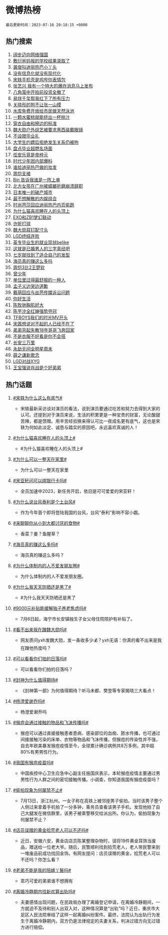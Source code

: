# 微博热榜

`最后更新时间：2023-07-16 20:18:15 +0800`

## 热门搜索

1. [阔步迈向网络强国](https://m.weibo.cn/search?containerid=100103type%3D1%26t%3D10%26q%3D%23%E9%98%94%E6%AD%A5%E8%BF%88%E5%90%91%E7%BD%91%E7%BB%9C%E5%BC%BA%E5%9B%BD%23&stream_entry_id=51&isnewpage=1&extparam=seat%3D1%26stream_entry_id%3D51%26pos%3D0%26c_type%3D51%26dgr%3D0%26filter_type%3Drealtimehot%26cate%3D10103%26display_time%3D1689509893%26pre_seqid%3D168950989334002718624&luicode=10000011&lfid=106003type%253D25%2526t%253D3%2526disable_hot%253D1%2526filter_type%253Drealtimehot)
1. [敷衍爸妈报的学校结果录取了](https://m.weibo.cn/search?containerid=100103type%3D1%26t%3D10%26q%3D%23%E6%95%B7%E8%A1%8D%E7%88%B8%E5%A6%88%E6%8A%A5%E7%9A%84%E5%AD%A6%E6%A0%A1%E7%BB%93%E6%9E%9C%E5%BD%95%E5%8F%96%E4%BA%86%23&stream_entry_id=31&isnewpage=1&extparam=seat%3D1%26stream_entry_id%3D31%26flag%3D1%26c_type%3D31%26filter_type%3Drealtimehot%26lcate%3D5001%26pos%3D0%26q%3D%2523%25E6%2595%25B7%25E8%25A1%258D%25E7%2588%25B8%25E5%25A6%2588%25E6%258A%25A5%25E7%259A%2584%25E5%25AD%25A6%25E6%25A0%25A1%25E7%25BB%2593%25E6%259E%259C%25E5%25BD%2595%25E5%258F%2596%25E4%25BA%2586%2523%26dgr%3D0%26realpos%3D1%26cate%3D5001%26band_rank%3D1%26display_time%3D1689509893%26pre_seqid%3D168950989334002718624&luicode=10000011&lfid=106003type%253D25%2526t%253D3%2526disable_hot%253D1%2526filter_type%253Drealtimehot)
1. [龚俊叫迪丽热巴小丫头](https://m.weibo.cn/search?containerid=100103type%3D1%26t%3D10%26q%3D%23%E9%BE%9A%E4%BF%8A%E5%8F%AB%E8%BF%AA%E4%B8%BD%E7%83%AD%E5%B7%B4%E5%B0%8F%E4%B8%AB%E5%A4%B4%23&stream_entry_id=31&isnewpage=1&extparam=seat%3D1%26stream_entry_id%3D31%26flag%3D1%26c_type%3D31%26filter_type%3Drealtimehot%26lcate%3D5001%26pos%3D1%26q%3D%2523%25E9%25BE%259A%25E4%25BF%258A%25E5%258F%25AB%25E8%25BF%25AA%25E4%25B8%25BD%25E7%2583%25AD%25E5%25B7%25B4%25E5%25B0%258F%25E4%25B8%25AB%25E5%25A4%25B4%2523%26dgr%3D0%26realpos%3D2%26cate%3D5001%26band_rank%3D2%26display_time%3D1689509893%26pre_seqid%3D168950989334002718624&luicode=10000011&lfid=106003type%253D25%2526t%253D3%2526disable_hot%253D1%2526filter_type%253Drealtimehot)
1. [没有信息化就没有现代化](https://m.weibo.cn/search?containerid=100103type%3D1%26t%3D10%26q%3D%23%E6%B2%A1%E6%9C%89%E4%BF%A1%E6%81%AF%E5%8C%96%E5%B0%B1%E6%B2%A1%E6%9C%89%E7%8E%B0%E4%BB%A3%E5%8C%96%23&stream_entry_id=31&isnewpage=1&extparam=seat%3D1%26stream_entry_id%3D31%26flag%3D0%26c_type%3D31%26filter_type%3Drealtimehot%26lcate%3D5001%26pos%3D2%26q%3D%2523%25E6%25B2%25A1%25E6%259C%2589%25E4%25BF%25A1%25E6%2581%25AF%25E5%258C%2596%25E5%25B0%25B1%25E6%25B2%25A1%25E6%259C%2589%25E7%258E%25B0%25E4%25BB%25A3%25E5%258C%2596%2523%26dgr%3D0%26realpos%3D3%26cate%3D5001%26band_rank%3D3%26display_time%3D1689509893%26pre_seqid%3D168950989334002718624&luicode=10000011&lfid=106003type%253D25%2526t%253D3%2526disable_hot%253D1%2526filter_type%253Drealtimehot)
1. [宋轶手机壳是鸡哔你表情包](https://m.weibo.cn/search?containerid=100103type%3D1%26t%3D10%26q%3D%23%E5%AE%8B%E8%BD%B6%E6%89%8B%E6%9C%BA%E5%A3%B3%E6%98%AF%E9%B8%A1%E5%93%94%E4%BD%A0%E8%A1%A8%E6%83%85%E5%8C%85%23&stream_entry_id=31&isnewpage=1&extparam=seat%3D1%26stream_entry_id%3D31%26flag%3D2%26c_type%3D31%26filter_type%3Drealtimehot%26lcate%3D5001%26pos%3D3%26q%3D%2523%25E5%25AE%258B%25E8%25BD%25B6%25E6%2589%258B%25E6%259C%25BA%25E5%25A3%25B3%25E6%2598%25AF%25E9%25B8%25A1%25E5%2593%2594%25E4%25BD%25A0%25E8%25A1%25A8%25E6%2583%2585%25E5%258C%2585%2523%26dgr%3D0%26realpos%3D4%26cate%3D5001%26band_rank%3D4%26display_time%3D1689509893%26pre_seqid%3D168950989334002718624&luicode=10000011&lfid=106003type%253D25%2526t%253D3%2526disable_hot%253D1%2526filter_type%253Drealtimehot)
1. [张艺兴 我有一个特大的爆炸消息马上发布](https://m.weibo.cn/search?containerid=100103type%3D1%26t%3D10%26q%3D%E5%BC%A0%E8%89%BA%E5%85%B4+%E6%88%91%E6%9C%89%E4%B8%80%E4%B8%AA%E7%89%B9%E5%A4%A7%E7%9A%84%E7%88%86%E7%82%B8%E6%B6%88%E6%81%AF%E9%A9%AC%E4%B8%8A%E5%8F%91%E5%B8%83&stream_entry_id=31&isnewpage=1&extparam=seat%3D1%26stream_entry_id%3D31%26flag%3D16%26c_type%3D31%26filter_type%3Drealtimehot%26lcate%3D5001%26pos%3D4%26q%3D%25E5%25BC%25A0%25E8%2589%25BA%25E5%2585%25B4%2520%25E6%2588%2591%25E6%259C%2589%25E4%25B8%2580%25E4%25B8%25AA%25E7%2589%25B9%25E5%25A4%25A7%25E7%259A%2584%25E7%2588%2586%25E7%2582%25B8%25E6%25B6%2588%25E6%2581%25AF%25E9%25A9%25AC%25E4%25B8%258A%25E5%258F%2591%25E5%25B8%2583%26dgr%3D0%26realpos%3D5%26cate%3D5001%26band_rank%3D5%26display_time%3D1689509893%26pre_seqid%3D168950989334002718624&luicode=10000011&lfid=106003type%253D25%2526t%253D3%2526disable_hot%253D1%2526filter_type%253Drealtimehot)
1. [八角笼中开拍前投资全撤了](https://m.weibo.cn/search?containerid=100103type%3D1%26t%3D10%26q%3D%23%E5%85%AB%E8%A7%92%E7%AC%BC%E4%B8%AD%E5%BC%80%E6%8B%8D%E5%89%8D%E6%8A%95%E8%B5%84%E5%85%A8%E6%92%A4%E4%BA%86%23&stream_entry_id=31&isnewpage=1&extparam=seat%3D1%26stream_entry_id%3D31%26flag%3D2%26c_type%3D31%26filter_type%3Drealtimehot%26lcate%3D5001%26pos%3D5%26q%3D%2523%25E5%2585%25AB%25E8%25A7%2592%25E7%25AC%25BC%25E4%25B8%25AD%25E5%25BC%2580%25E6%258B%258D%25E5%2589%258D%25E6%258A%2595%25E8%25B5%2584%25E5%2585%25A8%25E6%2592%25A4%25E4%25BA%2586%2523%26dgr%3D0%26realpos%3D6%26cate%3D5001%26band_rank%3D6%26display_time%3D1689509893%26pre_seqid%3D168950989334002718624&luicode=10000011&lfid=106003type%253D25%2526t%253D3%2526disable_hot%253D1%2526filter_type%253Drealtimehot)
1. [易烊千玺帮我扛下了所有压力](https://m.weibo.cn/search?containerid=100103type%3D1%26t%3D10%26q%3D%23%E6%98%93%E7%83%8A%E5%8D%83%E7%8E%BA%E5%B8%AE%E6%88%91%E6%89%9B%E4%B8%8B%E4%BA%86%E6%89%80%E6%9C%89%E5%8E%8B%E5%8A%9B%23&stream_entry_id=31&isnewpage=1&extparam=seat%3D1%26stream_entry_id%3D31%26flag%3D0%26c_type%3D31%26filter_type%3Drealtimehot%26lcate%3D5001%26pos%3D6%26q%3D%2523%25E6%2598%2593%25E7%2583%258A%25E5%258D%2583%25E7%258E%25BA%25E5%25B8%25AE%25E6%2588%2591%25E6%2589%259B%25E4%25B8%258B%25E4%25BA%2586%25E6%2589%2580%25E6%259C%2589%25E5%258E%258B%25E5%258A%259B%2523%26dgr%3D0%26realpos%3D7%26cate%3D5001%26band_rank%3D7%26display_time%3D1689509893%26pre_seqid%3D168950989334002718624&luicode=10000011&lfid=106003type%253D25%2526t%253D3%2526disable_hot%253D1%2526filter_type%253Drealtimehot)
1. [关晓彤的狗不让张一山摸](https://m.weibo.cn/search?containerid=100103type%3D1%26t%3D10%26q%3D%23%E5%85%B3%E6%99%93%E5%BD%A4%E7%9A%84%E7%8B%97%E4%B8%8D%E8%AE%A9%E5%BC%A0%E4%B8%80%E5%B1%B1%E6%91%B8%23&stream_entry_id=31&isnewpage=1&extparam=seat%3D1%26stream_entry_id%3D31%26flag%3D0%26c_type%3D31%26filter_type%3Drealtimehot%26lcate%3D5001%26pos%3D7%26q%3D%2523%25E5%2585%25B3%25E6%2599%2593%25E5%25BD%25A4%25E7%259A%2584%25E7%258B%2597%25E4%25B8%258D%25E8%25AE%25A9%25E5%25BC%25A0%25E4%25B8%2580%25E5%25B1%25B1%25E6%2591%25B8%2523%26dgr%3D0%26realpos%3D8%26cate%3D5001%26band_rank%3D8%26display_time%3D1689509893%26pre_seqid%3D168950989334002718624&luicode=10000011&lfid=106003type%253D25%2526t%253D3%2526disable_hot%253D1%2526filter_type%253Drealtimehot)
1. [水库免费开放给市民做天然泳池](https://m.weibo.cn/search?containerid=100103type%3D1%26t%3D10%26q%3D%23%E6%B0%B4%E5%BA%93%E5%85%8D%E8%B4%B9%E5%BC%80%E6%94%BE%E7%BB%99%E5%B8%82%E6%B0%91%E5%81%9A%E5%A4%A9%E7%84%B6%E6%B3%B3%E6%B1%A0%23&stream_entry_id=31&isnewpage=1&extparam=seat%3D1%26stream_entry_id%3D31%26flag%3D32768%26c_type%3D31%26filter_type%3Drealtimehot%26lcate%3D5001%26pos%3D8%26q%3D%2523%25E6%25B0%25B4%25E5%25BA%2593%25E5%2585%258D%25E8%25B4%25B9%25E5%25BC%2580%25E6%2594%25BE%25E7%25BB%2599%25E5%25B8%2582%25E6%25B0%2591%25E5%2581%259A%25E5%25A4%25A9%25E7%2584%25B6%25E6%25B3%25B3%25E6%25B1%25A0%2523%26dgr%3D0%26realpos%3D9%26cate%3D5001%26band_rank%3D9%26display_time%3D1689509893%26pre_seqid%3D168950989334002718624&luicode=10000011&lfid=106003type%253D25%2526t%253D3%2526disable_hot%253D1%2526filter_type%253Drealtimehot)
1. [一颗水蜜桃就能挤出一杯桃汁](https://m.weibo.cn/search?containerid=100103type%3D1%26t%3D10%26q%3D%23%E4%B8%80%E9%A2%97%E6%B0%B4%E8%9C%9C%E6%A1%83%E5%B0%B1%E8%83%BD%E6%8C%A4%E5%87%BA%E4%B8%80%E6%9D%AF%E6%A1%83%E6%B1%81%23&stream_entry_id=31&isnewpage=1&extparam=seat%3D1%26stream_entry_id%3D31%26flag%3D32768%26c_type%3D31%26filter_type%3Drealtimehot%26lcate%3D5001%26pos%3D9%26q%3D%2523%25E4%25B8%2580%25E9%25A2%2597%25E6%25B0%25B4%25E8%259C%259C%25E6%25A1%2583%25E5%25B0%25B1%25E8%2583%25BD%25E6%258C%25A4%25E5%2587%25BA%25E4%25B8%2580%25E6%259D%25AF%25E6%25A1%2583%25E6%25B1%2581%2523%26dgr%3D0%26realpos%3D10%26cate%3D5001%26band_rank%3D10%26display_time%3D1689509893%26pre_seqid%3D168950989334002718624&luicode=10000011&lfid=106003type%253D25%2526t%253D3%2526disable_hot%253D1%2526filter_type%253Drealtimehot)
1. [穿衣自由和擦边的标准](https://m.weibo.cn/search?containerid=100103type%3D1%26t%3D10%26q%3D%E7%A9%BF%E8%A1%A3%E8%87%AA%E7%94%B1%E5%92%8C%E6%93%A6%E8%BE%B9%E7%9A%84%E6%A0%87%E5%87%86&stream_entry_id=31&isnewpage=1&extparam=seat%3D1%26stream_entry_id%3D31%26flag%3D1%26c_type%3D31%26filter_type%3Drealtimehot%26lcate%3D5001%26pos%3D10%26q%3D%25E7%25A9%25BF%25E8%25A1%25A3%25E8%2587%25AA%25E7%2594%25B1%25E5%2592%258C%25E6%2593%25A6%25E8%25BE%25B9%25E7%259A%2584%25E6%25A0%2587%25E5%2587%2586%26dgr%3D0%26realpos%3D11%26cate%3D5001%26band_rank%3D11%26display_time%3D1689509893%26pre_seqid%3D168950989334002718624&luicode=10000011&lfid=106003type%253D25%2526t%253D3%2526disable_hot%253D1%2526filter_type%253Drealtimehot)
1. [魏大勋户外综艺被要求黑西装戴眼镜](https://m.weibo.cn/search?containerid=100103type%3D1%26t%3D10%26q%3D%23%E9%AD%8F%E5%A4%A7%E5%8B%8B%E6%88%B7%E5%A4%96%E7%BB%BC%E8%89%BA%E8%A2%AB%E8%A6%81%E6%B1%82%E9%BB%91%E8%A5%BF%E8%A3%85%E6%88%B4%E7%9C%BC%E9%95%9C%23&stream_entry_id=31&isnewpage=1&extparam=seat%3D1%26stream_entry_id%3D31%26flag%3D2%26c_type%3D31%26filter_type%3Drealtimehot%26lcate%3D5001%26pos%3D11%26q%3D%2523%25E9%25AD%258F%25E5%25A4%25A7%25E5%258B%258B%25E6%2588%25B7%25E5%25A4%2596%25E7%25BB%25BC%25E8%2589%25BA%25E8%25A2%25AB%25E8%25A6%2581%25E6%25B1%2582%25E9%25BB%2591%25E8%25A5%25BF%25E8%25A3%2585%25E6%2588%25B4%25E7%259C%25BC%25E9%2595%259C%2523%26dgr%3D0%26realpos%3D12%26cate%3D5001%26band_rank%3D12%26display_time%3D1689509893%26pre_seqid%3D168950989334002718624&luicode=10000011&lfid=106003type%253D25%2526t%253D3%2526disable_hot%253D1%2526filter_type%253Drealtimehot)
1. [不设限毕业礼](https://m.weibo.cn/search?containerid=100103type%3D1%26t%3D10%26q%3D%E4%B8%8D%E8%AE%BE%E9%99%90%E6%AF%95%E4%B8%9A%E7%A4%BC&stream_entry_id=31&isnewpage=1&extparam=seat%3D1%26stream_entry_id%3D31%26flag%3D1%26c_type%3D31%26filter_type%3Drealtimehot%26lcate%3D5001%26pos%3D12%26q%3D%25E4%25B8%258D%25E8%25AE%25BE%25E9%2599%2590%25E6%25AF%2595%25E4%25B8%259A%25E7%25A4%25BC%26dgr%3D0%26realpos%3D13%26cate%3D5001%26band_rank%3D13%26display_time%3D1689509893%26pre_seqid%3D168950989334002718624&luicode=10000011&lfid=106003type%253D25%2526t%253D3%2526disable_hot%253D1%2526filter_type%253Drealtimehot)
1. [大学生约嫖后拒绝发生关系仍被拘](https://m.weibo.cn/search?containerid=100103type%3D1%26t%3D10%26q%3D%23%E5%A4%A7%E5%AD%A6%E7%94%9F%E7%BA%A6%E5%AB%96%E5%90%8E%E6%8B%92%E7%BB%9D%E5%8F%91%E7%94%9F%E5%85%B3%E7%B3%BB%E4%BB%8D%E8%A2%AB%E6%8B%98%23&stream_entry_id=31&isnewpage=1&extparam=seat%3D1%26stream_entry_id%3D31%26flag%3D0%26c_type%3D31%26filter_type%3Drealtimehot%26lcate%3D5001%26pos%3D13%26q%3D%2523%25E5%25A4%25A7%25E5%25AD%25A6%25E7%2594%259F%25E7%25BA%25A6%25E5%25AB%2596%25E5%2590%258E%25E6%258B%2592%25E7%25BB%259D%25E5%258F%2591%25E7%2594%259F%25E5%2585%25B3%25E7%25B3%25BB%25E4%25BB%258D%25E8%25A2%25AB%25E6%258B%2598%2523%26dgr%3D0%26realpos%3D14%26cate%3D5001%26band_rank%3D14%26display_time%3D1689509893%26pre_seqid%3D168950989334002718624&luicode=10000011&lfid=106003type%253D25%2526t%253D3%2526disable_hot%253D1%2526filter_type%253Drealtimehot)
1. [盘点毕业超燃名场面](https://m.weibo.cn/search?containerid=100103type%3D1%26t%3D10%26q%3D%23%E7%9B%98%E7%82%B9%E6%AF%95%E4%B8%9A%E8%B6%85%E7%87%83%E5%90%8D%E5%9C%BA%E9%9D%A2%23&stream_entry_id=31&isnewpage=1&extparam=seat%3D1%26stream_entry_id%3D31%26flag%3D0%26c_type%3D31%26filter_type%3Drealtimehot%26lcate%3D5001%26pos%3D14%26q%3D%2523%25E7%259B%2598%25E7%2582%25B9%25E6%25AF%2595%25E4%25B8%259A%25E8%25B6%2585%25E7%2587%2583%25E5%2590%258D%25E5%259C%25BA%25E9%259D%25A2%2523%26dgr%3D0%26realpos%3D15%26adid%3D196373%26cate%3D5001%26band_rank%3D15%26display_time%3D1689509893%26pre_seqid%3D168950989334002718624&luicode=10000011&lfid=106003type%253D25%2526t%253D3%2526disable_hot%253D1%2526filter_type%253Drealtimehot)
1. [任安乐竟是帝梓元](https://m.weibo.cn/search?containerid=100103type%3D1%26t%3D10%26q%3D%23%E4%BB%BB%E5%AE%89%E4%B9%90%E7%AB%9F%E6%98%AF%E5%B8%9D%E6%A2%93%E5%85%83%23&stream_entry_id=31&isnewpage=1&extparam=seat%3D1%26stream_entry_id%3D31%26flag%3D1%26c_type%3D31%26filter_type%3Drealtimehot%26lcate%3D5001%26pos%3D15%26q%3D%2523%25E4%25BB%25BB%25E5%25AE%2589%25E4%25B9%2590%25E7%25AB%259F%25E6%2598%25AF%25E5%25B8%259D%25E6%25A2%2593%25E5%2585%2583%2523%26dgr%3D0%26realpos%3D16%26cate%3D5001%26band_rank%3D16%26display_time%3D1689509893%26pre_seqid%3D168950989334002718624&luicode=10000011&lfid=106003type%253D25%2526t%253D3%2526disable_hot%253D1%2526filter_type%253Drealtimehot)
1. [时代少年团内部爆料](https://m.weibo.cn/search?containerid=100103type%3D1%26t%3D10%26q%3D%23%E6%97%B6%E4%BB%A3%E5%B0%91%E5%B9%B4%E5%9B%A2%E5%86%85%E9%83%A8%E7%88%86%E6%96%99%23&stream_entry_id=31&isnewpage=1&extparam=seat%3D1%26stream_entry_id%3D31%26flag%3D1%26c_type%3D31%26filter_type%3Drealtimehot%26lcate%3D5001%26pos%3D16%26q%3D%2523%25E6%2597%25B6%25E4%25BB%25A3%25E5%25B0%2591%25E5%25B9%25B4%25E5%259B%25A2%25E5%2586%2585%25E9%2583%25A8%25E7%2588%2586%25E6%2596%2599%2523%26dgr%3D0%26realpos%3D17%26cate%3D5001%26band_rank%3D17%26display_time%3D1689509893%26pre_seqid%3D168950989334002718624&luicode=10000011&lfid=106003type%253D25%2526t%253D3%2526disable_hot%253D1%2526filter_type%253Drealtimehot)
1. [谁给迪丽热巴做的妆发](https://m.weibo.cn/search?containerid=100103type%3D1%26t%3D10%26q%3D%23%E8%B0%81%E7%BB%99%E8%BF%AA%E4%B8%BD%E7%83%AD%E5%B7%B4%E5%81%9A%E7%9A%84%E5%A6%86%E5%8F%91%23&stream_entry_id=31&isnewpage=1&extparam=seat%3D1%26stream_entry_id%3D31%26flag%3D0%26c_type%3D31%26filter_type%3Drealtimehot%26lcate%3D5001%26pos%3D17%26q%3D%2523%25E8%25B0%2581%25E7%25BB%2599%25E8%25BF%25AA%25E4%25B8%25BD%25E7%2583%25AD%25E5%25B7%25B4%25E5%2581%259A%25E7%259A%2584%25E5%25A6%2586%25E5%258F%2591%2523%26dgr%3D0%26realpos%3D18%26cate%3D5001%26band_rank%3D18%26display_time%3D1689509893%26pre_seqid%3D168950989334002718624&luicode=10000011&lfid=106003type%253D25%2526t%253D3%2526disable_hot%253D1%2526filter_type%253Drealtimehot)
1. [周恺支棱](https://m.weibo.cn/search?containerid=100103type%3D1%26t%3D10%26q%3D%E5%91%A8%E6%81%BA%E6%94%AF%E6%A3%B1&stream_entry_id=31&isnewpage=1&extparam=seat%3D1%26stream_entry_id%3D31%26flag%3D1%26c_type%3D31%26filter_type%3Drealtimehot%26lcate%3D5001%26pos%3D18%26q%3D%25E5%2591%25A8%25E6%2581%25BA%25E6%2594%25AF%25E6%25A3%25B1%26dgr%3D0%26realpos%3D19%26cate%3D5001%26band_rank%3D19%26display_time%3D1689509893%26pre_seqid%3D168950989334002718624&luicode=10000011&lfid=106003type%253D25%2526t%253D3%2526disable_hot%253D1%2526filter_type%253Drealtimehot)
1. [Bin 告诉我谁是一阵上单](https://m.weibo.cn/search?containerid=100103type%3D1%26t%3D10%26q%3DBin+%E5%91%8A%E8%AF%89%E6%88%91%E8%B0%81%E6%98%AF%E4%B8%80%E9%98%B5%E4%B8%8A%E5%8D%95&stream_entry_id=31&isnewpage=1&extparam=seat%3D1%26stream_entry_id%3D31%26flag%3D0%26c_type%3D31%26filter_type%3Drealtimehot%26lcate%3D5001%26pos%3D19%26q%3DBin%2520%25E5%2591%258A%25E8%25AF%2589%25E6%2588%2591%25E8%25B0%2581%25E6%2598%25AF%25E4%25B8%2580%25E9%2598%25B5%25E4%25B8%258A%25E5%258D%2595%26dgr%3D0%26realpos%3D20%26cate%3D5001%26band_rank%3D20%26display_time%3D1689509893%26pre_seqid%3D168950989334002718624&luicode=10000011&lfid=106003type%253D25%2526t%253D3%2526disable_hot%253D1%2526filter_type%253Drealtimehot)
1. [北方女孩在广州被蟑螂折磨崩溃辞职](https://m.weibo.cn/search?containerid=100103type%3D1%26t%3D10%26q%3D%23%E5%8C%97%E6%96%B9%E5%A5%B3%E5%AD%A9%E5%9C%A8%E5%B9%BF%E5%B7%9E%E8%A2%AB%E8%9F%91%E8%9E%82%E6%8A%98%E7%A3%A8%E5%B4%A9%E6%BA%83%E8%BE%9E%E8%81%8C%23&stream_entry_id=31&isnewpage=1&extparam=seat%3D1%26stream_entry_id%3D31%26flag%3D1%26c_type%3D31%26filter_type%3Drealtimehot%26lcate%3D5001%26pos%3D20%26q%3D%2523%25E5%258C%2597%25E6%2596%25B9%25E5%25A5%25B3%25E5%25AD%25A9%25E5%259C%25A8%25E5%25B9%25BF%25E5%25B7%259E%25E8%25A2%25AB%25E8%259F%2591%25E8%259E%2582%25E6%258A%2598%25E7%25A3%25A8%25E5%25B4%25A9%25E6%25BA%2583%25E8%25BE%259E%25E8%2581%258C%2523%26dgr%3D0%26realpos%3D21%26cate%3D5001%26band_rank%3D21%26display_time%3D1689509893%26pre_seqid%3D168950989334002718624&luicode=10000011&lfid=106003type%253D25%2526t%253D3%2526disable_hot%253D1%2526filter_type%253Drealtimehot)
1. [日本唯一的破产城市](https://m.weibo.cn/search?containerid=100103type%3D1%26t%3D10%26q%3D%E6%97%A5%E6%9C%AC%E5%94%AF%E4%B8%80%E7%9A%84%E7%A0%B4%E4%BA%A7%E5%9F%8E%E5%B8%82&stream_entry_id=31&isnewpage=1&extparam=seat%3D1%26stream_entry_id%3D31%26flag%3D2%26c_type%3D31%26filter_type%3Drealtimehot%26lcate%3D5001%26pos%3D21%26q%3D%25E6%2597%25A5%25E6%259C%25AC%25E5%2594%25AF%25E4%25B8%2580%25E7%259A%2584%25E7%25A0%25B4%25E4%25BA%25A7%25E5%259F%258E%25E5%25B8%2582%26dgr%3D0%26realpos%3D22%26cate%3D5001%26band_rank%3D22%26display_time%3D1689509893%26pre_seqid%3D168950989334002718624&luicode=10000011&lfid=106003type%253D25%2526t%253D3%2526disable_hot%253D1%2526filter_type%253Drealtimehot)
1. [最不想解散的内娱组合](https://m.weibo.cn/search?containerid=100103type%3D1%26t%3D10%26q%3D%23%E6%9C%80%E4%B8%8D%E6%83%B3%E8%A7%A3%E6%95%A3%E7%9A%84%E5%86%85%E5%A8%B1%E7%BB%84%E5%90%88%23&stream_entry_id=31&isnewpage=1&extparam=seat%3D1%26stream_entry_id%3D31%26flag%3D0%26c_type%3D31%26filter_type%3Drealtimehot%26lcate%3D5001%26pos%3D22%26q%3D%2523%25E6%259C%2580%25E4%25B8%258D%25E6%2583%25B3%25E8%25A7%25A3%25E6%2595%25A3%25E7%259A%2584%25E5%2586%2585%25E5%25A8%25B1%25E7%25BB%2584%25E5%2590%2588%2523%26dgr%3D0%26realpos%3D23%26cate%3D5001%26band_rank%3D23%26display_time%3D1689509893%26pre_seqid%3D168950989334002718624&luicode=10000011&lfid=106003type%253D25%2526t%253D3%2526disable_hot%253D1%2526filter_type%253Drealtimehot)
1. [时尚芭莎回应迪丽热巴内页偷跑](https://m.weibo.cn/search?containerid=100103type%3D1%26t%3D10%26q%3D%23%E6%97%B6%E5%B0%9A%E8%8A%AD%E8%8E%8E%E5%9B%9E%E5%BA%94%E8%BF%AA%E4%B8%BD%E7%83%AD%E5%B7%B4%E5%86%85%E9%A1%B5%E5%81%B7%E8%B7%91%23&stream_entry_id=31&isnewpage=1&extparam=seat%3D1%26stream_entry_id%3D31%26flag%3D0%26c_type%3D31%26filter_type%3Drealtimehot%26lcate%3D5001%26pos%3D23%26q%3D%2523%25E6%2597%25B6%25E5%25B0%259A%25E8%258A%25AD%25E8%258E%258E%25E5%259B%259E%25E5%25BA%2594%25E8%25BF%25AA%25E4%25B8%25BD%25E7%2583%25AD%25E5%25B7%25B4%25E5%2586%2585%25E9%25A1%25B5%25E5%2581%25B7%25E8%25B7%2591%2523%26dgr%3D0%26realpos%3D24%26cate%3D5001%26band_rank%3D24%26display_time%3D1689509893%26pre_seqid%3D168950989334002718624&luicode=10000011&lfid=106003type%253D25%2526t%253D3%2526disable_hot%253D1%2526filter_type%253Drealtimehot)
1. [为什么猫喜欢睡在人的头顶上](https://m.weibo.cn/search?containerid=100103type%3D1%26t%3D10%26q%3D%23%E4%B8%BA%E4%BB%80%E4%B9%88%E7%8C%AB%E5%96%9C%E6%AC%A2%E7%9D%A1%E5%9C%A8%E4%BA%BA%E7%9A%84%E5%A4%B4%E9%A1%B6%E4%B8%8A%23&stream_entry_id=31&isnewpage=1&extparam=seat%3D1%26stream_entry_id%3D31%26flag%3D1%26c_type%3D31%26filter_type%3Drealtimehot%26lcate%3D5001%26pos%3D24%26q%3D%2523%25E4%25B8%25BA%25E4%25BB%2580%25E4%25B9%2588%25E7%258C%25AB%25E5%2596%259C%25E6%25AC%25A2%25E7%259D%25A1%25E5%259C%25A8%25E4%25BA%25BA%25E7%259A%2584%25E5%25A4%25B4%25E9%25A1%25B6%25E4%25B8%258A%2523%26dgr%3D0%26realpos%3D25%26cate%3D5001%26band_rank%3D25%26display_time%3D1689509893%26pre_seqid%3D168950989334002718624&luicode=10000011&lfid=106003type%253D25%2526t%253D3%2526disable_hot%253D1%2526filter_type%253Drealtimehot)
1. [EXO和ZB1梦幻联动](https://m.weibo.cn/search?containerid=100103type%3D1%26t%3D10%26q%3D%23EXO%E5%92%8CZB1%E6%A2%A6%E5%B9%BB%E8%81%94%E5%8A%A8%23&stream_entry_id=31&isnewpage=1&extparam=seat%3D1%26stream_entry_id%3D31%26flag%3D1%26c_type%3D31%26filter_type%3Drealtimehot%26lcate%3D5001%26pos%3D25%26q%3D%2523EXO%25E5%2592%258CZB1%25E6%25A2%25A6%25E5%25B9%25BB%25E8%2581%2594%25E5%258A%25A8%2523%26dgr%3D0%26realpos%3D26%26cate%3D5001%26band_rank%3D26%26display_time%3D1689509893%26pre_seqid%3D168950989334002718624&luicode=10000011&lfid=106003type%253D25%2526t%253D3%2526disable_hot%253D1%2526filter_type%253Drealtimehot)
1. [许昕打球](https://m.weibo.cn/search?containerid=100103type%3D1%26t%3D10%26q%3D%E8%AE%B8%E6%98%95%E6%89%93%E7%90%83&stream_entry_id=31&isnewpage=1&extparam=seat%3D1%26stream_entry_id%3D31%26flag%3D1%26c_type%3D31%26filter_type%3Drealtimehot%26lcate%3D5001%26pos%3D26%26q%3D%25E8%25AE%25B8%25E6%2598%2595%25E6%2589%2593%25E7%2590%2583%26dgr%3D0%26realpos%3D27%26cate%3D5001%26band_rank%3D27%26display_time%3D1689509893%26pre_seqid%3D168950989334002718624&luicode=10000011&lfid=106003type%253D25%2526t%253D3%2526disable_hot%253D1%2526filter_type%253Drealtimehot)
1. [魏大勋耳钉配寸头](https://m.weibo.cn/search?containerid=100103type%3D1%26t%3D10%26q%3D%23%E9%AD%8F%E5%A4%A7%E5%8B%8B%E8%80%B3%E9%92%89%E9%85%8D%E5%AF%B8%E5%A4%B4%23&stream_entry_id=31&isnewpage=1&extparam=seat%3D1%26stream_entry_id%3D31%26flag%3D0%26c_type%3D31%26filter_type%3Drealtimehot%26lcate%3D5001%26pos%3D27%26q%3D%2523%25E9%25AD%258F%25E5%25A4%25A7%25E5%258B%258B%25E8%2580%25B3%25E9%2592%2589%25E9%2585%258D%25E5%25AF%25B8%25E5%25A4%25B4%2523%26dgr%3D0%26realpos%3D28%26cate%3D5001%26band_rank%3D28%26display_time%3D1689509893%26pre_seqid%3D168950989334002718624&luicode=10000011&lfid=106003type%253D25%2526t%253D3%2526disable_hot%253D1%2526filter_type%253Drealtimehot)
1. [LGD终结连败](https://m.weibo.cn/search?containerid=100103type%3D1%26t%3D10%26q%3D%23LGD%E7%BB%88%E7%BB%93%E8%BF%9E%E8%B4%A5%23&stream_entry_id=31&isnewpage=1&extparam=seat%3D1%26stream_entry_id%3D31%26flag%3D1%26c_type%3D31%26filter_type%3Drealtimehot%26lcate%3D5001%26pos%3D28%26q%3D%2523LGD%25E7%25BB%2588%25E7%25BB%2593%25E8%25BF%259E%25E8%25B4%25A5%2523%26dgr%3D0%26realpos%3D29%26cate%3D5001%26band_rank%3D29%26display_time%3D1689509893%26pre_seqid%3D168950989334002718624&luicode=10000011&lfid=106003type%253D25%2526t%253D3%2526disable_hot%253D1%2526filter_type%253Drealtimehot)
1. [英专毕业生的就业现状belike](https://m.weibo.cn/search?containerid=100103type%3D1%26t%3D10%26q%3D%23%E8%8B%B1%E4%B8%93%E6%AF%95%E4%B8%9A%E7%94%9F%E7%9A%84%E5%B0%B1%E4%B8%9A%E7%8E%B0%E7%8A%B6belike%23&stream_entry_id=31&isnewpage=1&extparam=seat%3D1%26stream_entry_id%3D31%26flag%3D1%26c_type%3D31%26filter_type%3Drealtimehot%26lcate%3D5001%26pos%3D29%26q%3D%2523%25E8%258B%25B1%25E4%25B8%2593%25E6%25AF%2595%25E4%25B8%259A%25E7%2594%259F%25E7%259A%2584%25E5%25B0%25B1%25E4%25B8%259A%25E7%258E%25B0%25E7%258A%25B6belike%2523%26dgr%3D0%26realpos%3D30%26cate%3D5001%26band_rank%3D30%26display_time%3D1689509893%26pre_seqid%3D168950989334002718624&luicode=10000011&lfid=106003type%253D25%2526t%253D3%2526disable_hot%253D1%2526filter_type%253Drealtimehot)
1. [这就是已婚男人的三字真经吧](https://m.weibo.cn/search?containerid=100103type%3D1%26t%3D10%26q%3D%E8%BF%99%E5%B0%B1%E6%98%AF%E5%B7%B2%E5%A9%9A%E7%94%B7%E4%BA%BA%E7%9A%84%E4%B8%89%E5%AD%97%E7%9C%9F%E7%BB%8F%E5%90%A7&stream_entry_id=31&isnewpage=1&extparam=seat%3D1%26stream_entry_id%3D31%26flag%3D1%26c_type%3D31%26filter_type%3Drealtimehot%26lcate%3D5001%26pos%3D30%26q%3D%25E8%25BF%2599%25E5%25B0%25B1%25E6%2598%25AF%25E5%25B7%25B2%25E5%25A9%259A%25E7%2594%25B7%25E4%25BA%25BA%25E7%259A%2584%25E4%25B8%2589%25E5%25AD%2597%25E7%259C%259F%25E7%25BB%258F%25E5%2590%25A7%26dgr%3D0%26realpos%3D31%26cate%3D5001%26band_rank%3D31%26display_time%3D1689509893%26pre_seqid%3D168950989334002718624&luicode=10000011&lfid=106003type%253D25%2526t%253D3%2526disable_hot%253D1%2526filter_type%253Drealtimehot)
1. [七岁就找到了适合自己的发型](https://m.weibo.cn/search?containerid=100103type%3D1%26t%3D10%26q%3D%23%E4%B8%83%E5%B2%81%E5%B0%B1%E6%89%BE%E5%88%B0%E4%BA%86%E9%80%82%E5%90%88%E8%87%AA%E5%B7%B1%E7%9A%84%E5%8F%91%E5%9E%8B%23&stream_entry_id=31&isnewpage=1&extparam=seat%3D1%26stream_entry_id%3D31%26flag%3D1%26c_type%3D31%26filter_type%3Drealtimehot%26lcate%3D5001%26pos%3D31%26q%3D%2523%25E4%25B8%2583%25E5%25B2%2581%25E5%25B0%25B1%25E6%2589%25BE%25E5%2588%25B0%25E4%25BA%2586%25E9%2580%2582%25E5%2590%2588%25E8%2587%25AA%25E5%25B7%25B1%25E7%259A%2584%25E5%258F%2591%25E5%259E%258B%2523%26dgr%3D0%26realpos%3D32%26cate%3D5001%26band_rank%3D32%26display_time%3D1689509893%26pre_seqid%3D168950989334002718624&luicode=10000011&lfid=106003type%253D25%2526t%253D3%2526disable_hot%253D1%2526filter_type%253Drealtimehot)
1. [海员真的赚这么多吗](https://m.weibo.cn/search?containerid=100103type%3D1%26t%3D10%26q%3D%23%E6%B5%B7%E5%91%98%E7%9C%9F%E7%9A%84%E8%B5%9A%E8%BF%99%E4%B9%88%E5%A4%9A%E5%90%97%23&stream_entry_id=31&isnewpage=1&extparam=seat%3D1%26stream_entry_id%3D31%26flag%3D1%26c_type%3D31%26filter_type%3Drealtimehot%26lcate%3D5001%26pos%3D32%26q%3D%2523%25E6%25B5%25B7%25E5%2591%2598%25E7%259C%259F%25E7%259A%2584%25E8%25B5%259A%25E8%25BF%2599%25E4%25B9%2588%25E5%25A4%259A%25E5%2590%2597%2523%26dgr%3D0%26realpos%3D33%26cate%3D5001%26band_rank%3D33%26display_time%3D1689509893%26pre_seqid%3D168950989334002718624&luicode=10000011&lfid=106003type%253D25%2526t%253D3%2526disable_hot%253D1%2526filter_type%253Drealtimehot)
1. [周恺3比2王楚钦](https://m.weibo.cn/search?containerid=100103type%3D1%26t%3D10%26q%3D%23%E5%91%A8%E6%81%BA3%E6%AF%942%E7%8E%8B%E6%A5%9A%E9%92%A6%23&stream_entry_id=31&isnewpage=1&extparam=seat%3D1%26stream_entry_id%3D31%26flag%3D1%26c_type%3D31%26filter_type%3Drealtimehot%26lcate%3D5001%26pos%3D33%26q%3D%2523%25E5%2591%25A8%25E6%2581%25BA3%25E6%25AF%25942%25E7%258E%258B%25E6%25A5%259A%25E9%2592%25A6%2523%26dgr%3D0%26realpos%3D34%26cate%3D5001%26band_rank%3D34%26display_time%3D1689509893%26pre_seqid%3D168950989334002718624&luicode=10000011&lfid=106003type%253D25%2526t%253D3%2526disable_hot%253D1%2526filter_type%253Drealtimehot)
1. [曾少年](https://m.weibo.cn/search?containerid=100103type%3D1%26t%3D10%26q%3D%E6%9B%BE%E5%B0%91%E5%B9%B4&stream_entry_id=31&isnewpage=1&extparam=seat%3D1%26stream_entry_id%3D31%26flag%3D1%26c_type%3D31%26filter_type%3Drealtimehot%26lcate%3D5001%26pos%3D34%26q%3D%25E6%259B%25BE%25E5%25B0%2591%25E5%25B9%25B4%26dgr%3D0%26realpos%3D35%26cate%3D5001%26band_rank%3D35%26display_time%3D1689509893%26pre_seqid%3D168950989334002718624&luicode=10000011&lfid=106003type%253D25%2526t%253D3%2526disable_hot%253D1%2526filter_type%253Drealtimehot)
1. [单位里过得最舒服的一种人](https://m.weibo.cn/search?containerid=100103type%3D1%26t%3D10%26q%3D%23%E5%8D%95%E4%BD%8D%E9%87%8C%E8%BF%87%E5%BE%97%E6%9C%80%E8%88%92%E6%9C%8D%E7%9A%84%E4%B8%80%E7%A7%8D%E4%BA%BA%23&stream_entry_id=31&isnewpage=1&extparam=seat%3D1%26stream_entry_id%3D31%26flag%3D0%26c_type%3D31%26filter_type%3Drealtimehot%26lcate%3D5001%26pos%3D35%26q%3D%2523%25E5%258D%2595%25E4%25BD%258D%25E9%2587%258C%25E8%25BF%2587%25E5%25BE%2597%25E6%259C%2580%25E8%2588%2592%25E6%259C%258D%25E7%259A%2584%25E4%25B8%2580%25E7%25A7%258D%25E4%25BA%25BA%2523%26dgr%3D0%26realpos%3D36%26cate%3D5001%26band_rank%3D36%26display_time%3D1689509893%26pre_seqid%3D168950989334002718624&luicode=10000011&lfid=106003type%253D25%2526t%253D3%2526disable_hot%253D1%2526filter_type%253Drealtimehot)
1. [孟子义边哭边道歉](https://m.weibo.cn/search?containerid=100103type%3D1%26t%3D10%26q%3D%23%E5%AD%9F%E5%AD%90%E4%B9%89%E8%BE%B9%E5%93%AD%E8%BE%B9%E9%81%93%E6%AD%89%23&stream_entry_id=31&isnewpage=1&extparam=seat%3D1%26stream_entry_id%3D31%26flag%3D0%26c_type%3D31%26filter_type%3Drealtimehot%26lcate%3D5001%26pos%3D36%26q%3D%2523%25E5%25AD%259F%25E5%25AD%2590%25E4%25B9%2589%25E8%25BE%25B9%25E5%2593%25AD%25E8%25BE%25B9%25E9%2581%2593%25E6%25AD%2589%2523%26dgr%3D0%26realpos%3D37%26cate%3D5001%26band_rank%3D37%26display_time%3D1689509893%26pre_seqid%3D168950989334002718624&luicode=10000011&lfid=106003type%253D25%2526t%253D3%2526disable_hot%253D1%2526filter_type%253Drealtimehot)
1. [戴萌回应与丝芭传媒诉讼问题](https://m.weibo.cn/search?containerid=100103type%3D1%26t%3D10%26q%3D%23%E6%88%B4%E8%90%8C%E5%9B%9E%E5%BA%94%E4%B8%8E%E4%B8%9D%E8%8A%AD%E4%BC%A0%E5%AA%92%E8%AF%89%E8%AE%BC%E9%97%AE%E9%A2%98%23&stream_entry_id=31&isnewpage=1&extparam=seat%3D1%26stream_entry_id%3D31%26flag%3D1%26c_type%3D31%26filter_type%3Drealtimehot%26lcate%3D5001%26pos%3D37%26q%3D%2523%25E6%2588%25B4%25E8%2590%258C%25E5%259B%259E%25E5%25BA%2594%25E4%25B8%258E%25E4%25B8%259D%25E8%258A%25AD%25E4%25BC%25A0%25E5%25AA%2592%25E8%25AF%2589%25E8%25AE%25BC%25E9%2597%25AE%25E9%25A2%2598%2523%26dgr%3D0%26realpos%3D38%26cate%3D5001%26band_rank%3D38%26display_time%3D1689509893%26pre_seqid%3D168950989334002718624&luicode=10000011&lfid=106003type%253D25%2526t%253D3%2526disable_hot%253D1%2526filter_type%253Drealtimehot)
1. [你好生活](https://m.weibo.cn/search?containerid=100103type%3D1%26t%3D10%26q%3D%E4%BD%A0%E5%A5%BD%E7%94%9F%E6%B4%BB&stream_entry_id=31&isnewpage=1&extparam=seat%3D1%26stream_entry_id%3D31%26flag%3D1%26c_type%3D31%26filter_type%3Drealtimehot%26lcate%3D5001%26pos%3D38%26q%3D%25E4%25BD%25A0%25E5%25A5%25BD%25E7%2594%259F%25E6%25B4%25BB%26dgr%3D0%26realpos%3D39%26cate%3D5001%26band_rank%3D39%26display_time%3D1689509893%26pre_seqid%3D168950989334002718624&luicode=10000011&lfid=106003type%253D25%2526t%253D3%2526disable_hot%253D1%2526filter_type%253Drealtimehot)
1. [陈牧驰胸肌好大](https://m.weibo.cn/search?containerid=100103type%3D1%26t%3D10%26q%3D%23%E9%99%88%E7%89%A7%E9%A9%B0%E8%83%B8%E8%82%8C%E5%A5%BD%E5%A4%A7%23&stream_entry_id=31&isnewpage=1&extparam=seat%3D1%26stream_entry_id%3D31%26flag%3D1%26c_type%3D31%26filter_type%3Drealtimehot%26lcate%3D5001%26pos%3D39%26q%3D%2523%25E9%2599%2588%25E7%2589%25A7%25E9%25A9%25B0%25E8%2583%25B8%25E8%2582%258C%25E5%25A5%25BD%25E5%25A4%25A7%2523%26dgr%3D0%26realpos%3D40%26cate%3D5001%26band_rank%3D40%26display_time%3D1689509893%26pre_seqid%3D168950989334002718624&luicode=10000011&lfid=106003type%253D25%2526t%253D3%2526disable_hot%253D1%2526filter_type%253Drealtimehot)
1. [陈芋汐全红婵强势夺冠](https://m.weibo.cn/search?containerid=100103type%3D1%26t%3D10%26q%3D%23%E9%99%88%E8%8A%8B%E6%B1%90%E5%85%A8%E7%BA%A2%E5%A9%B5%E5%BC%BA%E5%8A%BF%E5%A4%BA%E5%86%A0%23&stream_entry_id=31&isnewpage=1&extparam=seat%3D1%26stream_entry_id%3D31%26flag%3D1%26c_type%3D31%26filter_type%3Drealtimehot%26lcate%3D5001%26pos%3D40%26q%3D%2523%25E9%2599%2588%25E8%258A%258B%25E6%25B1%2590%25E5%2585%25A8%25E7%25BA%25A2%25E5%25A9%25B5%25E5%25BC%25BA%25E5%258A%25BF%25E5%25A4%25BA%25E5%2586%25A0%2523%26dgr%3D0%26realpos%3D41%26cate%3D5001%26band_rank%3D41%26display_time%3D1689509893%26pre_seqid%3D168950989334002718624&luicode=10000011&lfid=106003type%253D25%2526t%253D3%2526disable_hot%253D1%2526filter_type%253Drealtimehot)
1. [TFBOYS我们的时光MV开头](https://m.weibo.cn/search?containerid=100103type%3D1%26t%3D10%26q%3D%23TFBOYS%E6%88%91%E4%BB%AC%E7%9A%84%E6%97%B6%E5%85%89MV%E5%BC%80%E5%A4%B4%23&stream_entry_id=31&isnewpage=1&extparam=seat%3D1%26stream_entry_id%3D31%26flag%3D0%26c_type%3D31%26filter_type%3Drealtimehot%26lcate%3D5001%26pos%3D41%26q%3D%2523TFBOYS%25E6%2588%2591%25E4%25BB%25AC%25E7%259A%2584%25E6%2597%25B6%25E5%2585%2589MV%25E5%25BC%2580%25E5%25A4%25B4%2523%26dgr%3D0%26realpos%3D42%26cate%3D5001%26band_rank%3D42%26display_time%3D1689509893%26pre_seqid%3D168950989334002718624&luicode=10000011&lfid=106003type%253D25%2526t%253D3%2526disable_hot%253D1%2526filter_type%253Drealtimehot)
1. [宋茜想说对不起的人已经不在了](https://m.weibo.cn/search?containerid=100103type%3D1%26t%3D10%26q%3D%23%E5%AE%8B%E8%8C%9C%E6%83%B3%E8%AF%B4%E5%AF%B9%E4%B8%8D%E8%B5%B7%E7%9A%84%E4%BA%BA%E5%B7%B2%E7%BB%8F%E4%B8%8D%E5%9C%A8%E4%BA%86%23&stream_entry_id=31&isnewpage=1&extparam=seat%3D1%26stream_entry_id%3D31%26flag%3D0%26c_type%3D31%26filter_type%3Drealtimehot%26lcate%3D5001%26pos%3D42%26q%3D%2523%25E5%25AE%258B%25E8%258C%259C%25E6%2583%25B3%25E8%25AF%25B4%25E5%25AF%25B9%25E4%25B8%258D%25E8%25B5%25B7%25E7%259A%2584%25E4%25BA%25BA%25E5%25B7%25B2%25E7%25BB%258F%25E4%25B8%258D%25E5%259C%25A8%25E4%25BA%2586%2523%26dgr%3D0%26realpos%3D43%26cate%3D5001%26band_rank%3D43%26display_time%3D1689509893%26pre_seqid%3D168950989334002718624&luicode=10000011&lfid=106003type%253D25%2526t%253D3%2526disable_hot%253D1%2526filter_type%253Drealtimehot)
1. [弟弟背起失散18年哥哥飞奔回家](https://m.weibo.cn/search?containerid=100103type%3D1%26t%3D10%26q%3D%23%E5%BC%9F%E5%BC%9F%E8%83%8C%E8%B5%B7%E5%A4%B1%E6%95%A318%E5%B9%B4%E5%93%A5%E5%93%A5%E9%A3%9E%E5%A5%94%E5%9B%9E%E5%AE%B6%23&stream_entry_id=31&isnewpage=1&extparam=seat%3D1%26stream_entry_id%3D31%26flag%3D32768%26c_type%3D31%26filter_type%3Drealtimehot%26lcate%3D5001%26pos%3D43%26q%3D%2523%25E5%25BC%259F%25E5%25BC%259F%25E8%2583%258C%25E8%25B5%25B7%25E5%25A4%25B1%25E6%2595%25A318%25E5%25B9%25B4%25E5%2593%25A5%25E5%2593%25A5%25E9%25A3%259E%25E5%25A5%2594%25E5%259B%259E%25E5%25AE%25B6%2523%26dgr%3D0%26realpos%3D44%26cate%3D5001%26band_rank%3D44%26display_time%3D1689509893%26pre_seqid%3D168950989334002718624&luicode=10000011&lfid=106003type%253D25%2526t%253D3%2526disable_hot%253D1%2526filter_type%253Drealtimehot)
1. [不是衣服不好看是你不会搭](https://m.weibo.cn/search?containerid=100103type%3D1%26t%3D10%26q%3D%E4%B8%8D%E6%98%AF%E8%A1%A3%E6%9C%8D%E4%B8%8D%E5%A5%BD%E7%9C%8B%E6%98%AF%E4%BD%A0%E4%B8%8D%E4%BC%9A%E6%90%AD&stream_entry_id=31&isnewpage=1&extparam=seat%3D1%26stream_entry_id%3D31%26flag%3D0%26c_type%3D31%26filter_type%3Drealtimehot%26lcate%3D5001%26pos%3D44%26q%3D%25E4%25B8%258D%25E6%2598%25AF%25E8%25A1%25A3%25E6%259C%258D%25E4%25B8%258D%25E5%25A5%25BD%25E7%259C%258B%25E6%2598%25AF%25E4%25BD%25A0%25E4%25B8%258D%25E4%25BC%259A%25E6%2590%25AD%26dgr%3D0%26realpos%3D45%26cate%3D5001%26band_rank%3D45%26display_time%3D1689509893%26pre_seqid%3D168950989334002718624&luicode=10000011&lfid=106003type%253D25%2526t%253D3%2526disable_hot%253D1%2526filter_type%253Drealtimehot)
1. [长安三万里](https://m.weibo.cn/search?containerid=100103type%3D1%26t%3D10%26q%3D%E9%95%BF%E5%AE%89%E4%B8%89%E4%B8%87%E9%87%8C&stream_entry_id=31&isnewpage=1&extparam=seat%3D1%26stream_entry_id%3D31%26flag%3D0%26c_type%3D31%26filter_type%3Drealtimehot%26lcate%3D5001%26pos%3D45%26q%3D%25E9%2595%25BF%25E5%25AE%2589%25E4%25B8%2589%25E4%25B8%2587%25E9%2587%258C%26dgr%3D0%26realpos%3D46%26cate%3D5001%26band_rank%3D46%26display_time%3D1689509893%26pre_seqid%3D168950989334002718624&luicode=10000011&lfid=106003type%253D25%2526t%253D3%2526disable_hot%253D1%2526filter_type%253Drealtimehot)
1. [永劫无间全明星周末](https://m.weibo.cn/search?containerid=100103type%3D1%26t%3D10%26q%3D%23%E6%B0%B8%E5%8A%AB%E6%97%A0%E9%97%B4%E5%85%A8%E6%98%8E%E6%98%9F%E5%91%A8%E6%9C%AB%23&stream_entry_id=31&isnewpage=1&extparam=seat%3D1%26stream_entry_id%3D31%26flag%3D1%26c_type%3D31%26filter_type%3Drealtimehot%26lcate%3D5001%26pos%3D46%26q%3D%2523%25E6%25B0%25B8%25E5%258A%25AB%25E6%2597%25A0%25E9%2597%25B4%25E5%2585%25A8%25E6%2598%258E%25E6%2598%259F%25E5%2591%25A8%25E6%259C%25AB%2523%26dgr%3D0%26realpos%3D47%26cate%3D5001%26band_rank%3D47%26display_time%3D1689509893%26pre_seqid%3D168950989334002718624&luicode=10000011&lfid=106003type%253D25%2526t%253D3%2526disable_hot%253D1%2526filter_type%253Drealtimehot)
1. [薛之谦新歌念](https://m.weibo.cn/search?containerid=100103type%3D1%26t%3D10%26q%3D%23%E8%96%9B%E4%B9%8B%E8%B0%A6%E6%96%B0%E6%AD%8C%E5%BF%B5%23&stream_entry_id=31&isnewpage=1&extparam=seat%3D1%26stream_entry_id%3D31%26flag%3D0%26c_type%3D31%26filter_type%3Drealtimehot%26lcate%3D5001%26pos%3D47%26q%3D%2523%25E8%2596%259B%25E4%25B9%258B%25E8%25B0%25A6%25E6%2596%25B0%25E6%25AD%258C%25E5%25BF%25B5%2523%26dgr%3D0%26realpos%3D48%26cate%3D5001%26band_rank%3D48%26display_time%3D1689509893%26pre_seqid%3D168950989334002718624&luicode=10000011&lfid=106003type%253D25%2526t%253D3%2526disable_hot%253D1%2526filter_type%253Drealtimehot)
1. [LGD对战XYG](https://m.weibo.cn/search?containerid=100103type%3D1%26t%3D10%26q%3D%23LGD%E5%AF%B9%E6%88%98XYG%23&stream_entry_id=31&isnewpage=1&extparam=seat%3D1%26stream_entry_id%3D31%26flag%3D0%26c_type%3D31%26filter_type%3Drealtimehot%26lcate%3D5001%26pos%3D48%26q%3D%2523LGD%25E5%25AF%25B9%25E6%2588%2598XYG%2523%26dgr%3D0%26realpos%3D49%26cate%3D5001%26band_rank%3D49%26display_time%3D1689509893%26pre_seqid%3D168950989334002718624&luicode=10000011&lfid=106003type%253D25%2526t%253D3%2526disable_hot%253D1%2526filter_type%253Drealtimehot)
1. [王宝强说肖战是个好弟弟](https://m.weibo.cn/search?containerid=100103type%3D1%26t%3D10%26q%3D%23%E7%8E%8B%E5%AE%9D%E5%BC%BA%E8%AF%B4%E8%82%96%E6%88%98%E6%98%AF%E4%B8%AA%E5%A5%BD%E5%BC%9F%E5%BC%9F%23&stream_entry_id=31&isnewpage=1&extparam=seat%3D1%26stream_entry_id%3D31%26flag%3D0%26c_type%3D31%26filter_type%3Drealtimehot%26lcate%3D5001%26pos%3D49%26q%3D%2523%25E7%258E%258B%25E5%25AE%259D%25E5%25BC%25BA%25E8%25AF%25B4%25E8%2582%2596%25E6%2588%2598%25E6%2598%25AF%25E4%25B8%25AA%25E5%25A5%25BD%25E5%25BC%259F%25E5%25BC%259F%2523%26dgr%3D0%26realpos%3D50%26cate%3D5001%26band_rank%3D50%26display_time%3D1689509893%26pre_seqid%3D168950989334002718624&luicode=10000011&lfid=106003type%253D25%2526t%253D3%2526disable_hot%253D1%2526filter_type%253Drealtimehot)

## 热门话题

1. [#宋轶为什么这么有底气#](https://m.weibo.cn/search?containerid=231522type%3D1%26t%3D10%26q%3D%23%E5%AE%8B%E8%BD%B6%E4%B8%BA%E4%BB%80%E4%B9%88%E8%BF%99%E4%B9%88%E6%9C%89%E5%BA%95%E6%B0%94%23&stream_entry_id=128&isnewpage=1&extparam=seat%3D1%26cate%3D5004%26pos%3D1-0-0%26unitid%3D1689415396628%26dgr%3D0%26lcate%3D5004%26c_type%3D128%26display_time%3D1689509894%26pre_seqid%3D16895098949580815921&luicode=10000011&lfid=231648_-_4)
    - 宋轶最新采访谈对演员的看法，说到演员要通过吃苦和努力去得到大家的认可。还提到对于演员来说，生活的积累更是一种宝贵的财富，无论酸甜苦辣，都是馈赠。用辛苦经验换来得认可比一夜成名更有底气，这也是宋轶为何如此淡定、诚恳与踏实的原因吧，永远喜欢真诚的人！

1. [#为什么猫喜欢睡在人的头顶上#](https://m.weibo.cn/search?containerid=231522type%3D1%26t%3D10%26q%3D%23%E4%B8%BA%E4%BB%80%E4%B9%88%E7%8C%AB%E5%96%9C%E6%AC%A2%E7%9D%A1%E5%9C%A8%E4%BA%BA%E7%9A%84%E5%A4%B4%E9%A1%B6%E4%B8%8A%23&stream_entry_id=128&isnewpage=1&extparam=seat%3D1%26cate%3D5004%26pos%3D1-0-1%26unitid%3D1689505344003%26dgr%3D0%26lcate%3D5004%26c_type%3D128%26display_time%3D1689509894%26pre_seqid%3D16895098949580815921&luicode=10000011&lfid=231648_-_4)
    - #为什么猫喜欢睡在人的头顶上#

1. [#为什么可以一整天在家里#](https://m.weibo.cn/search?containerid=231522type%3D1%26t%3D10%26q%3D%23%E4%B8%BA%E4%BB%80%E4%B9%88%E5%8F%AF%E4%BB%A5%E4%B8%80%E6%95%B4%E5%A4%A9%E5%9C%A8%E5%AE%B6%E9%87%8C%23&stream_entry_id=128&isnewpage=1&extparam=seat%3D1%26cate%3D5004%26pos%3D1-0-2%26unitid%3D1689479543314%26dgr%3D0%26lcate%3D5004%26c_type%3D128%26display_time%3D1689509894%26pre_seqid%3D16895098949580815921&luicode=10000011&lfid=231648_-_4)
    - 为什么可以一整天在家里

1. [#宋亚轩问可以绑银行卡吗#](https://m.weibo.cn/search?containerid=231522type%3D1%26t%3D10%26q%3D%23%E5%AE%8B%E4%BA%9A%E8%BD%A9%E9%97%AE%E5%8F%AF%E4%BB%A5%E7%BB%91%E9%93%B6%E8%A1%8C%E5%8D%A1%E5%90%97%23&stream_entry_id=128&isnewpage=1&extparam=seat%3D1%26cate%3D5004%26pos%3D1-0-3%26unitid%3D1689416600464%26dgr%3D0%26lcate%3D5004%26c_type%3D128%26display_time%3D1689509894%26pre_seqid%3D16895098949580815921&luicode=10000011&lfid=231648_-_4)
    - 全员加速中2023，新任务开启，依旧是可可爱爱的宋亚轩！

1. [#为什么说台风泰利是个土台风#](https://m.weibo.cn/search?containerid=231522type%3D1%26t%3D10%26q%3D%23%E4%B8%BA%E4%BB%80%E4%B9%88%E8%AF%B4%E5%8F%B0%E9%A3%8E%E6%B3%B0%E5%88%A9%E6%98%AF%E4%B8%AA%E5%9C%9F%E5%8F%B0%E9%A3%8E%23&stream_entry_id=128&isnewpage=1&extparam=seat%3D1%26cate%3D5004%26pos%3D1-0-4%26unitid%3D1689503852992%26dgr%3D0%26lcate%3D5004%26c_type%3D128%26display_time%3D1689509894%26pre_seqid%3D16895098949580815921&luicode=10000011&lfid=231648_-_4)
    - 作为今年首个即将登陆我国的台风，台风“泰利”影响不容小觑。

1. [#来聊聊你从小到大都讨厌的食物#](https://m.weibo.cn/search?containerid=231522type%3D1%26t%3D10%26q%3D%23%E6%9D%A5%E8%81%8A%E8%81%8A%E4%BD%A0%E4%BB%8E%E5%B0%8F%E5%88%B0%E5%A4%A7%E9%83%BD%E8%AE%A8%E5%8E%8C%E7%9A%84%E9%A3%9F%E7%89%A9%23&stream_entry_id=128&isnewpage=1&extparam=seat%3D1%26cate%3D5004%26pos%3D1-0-5%26unitid%3D1689499948082%26dgr%3D0%26lcate%3D5004%26c_type%3D128%26display_time%3D1689509894%26pre_seqid%3D16895098949580815921&luicode=10000011&lfid=231648_-_4)
    - 香菜？姜？鱼腥草？

1. [#海员真的赚这么多吗#](https://m.weibo.cn/search?containerid=231522type%3D1%26t%3D10%26q%3D%23%E6%B5%B7%E5%91%98%E7%9C%9F%E7%9A%84%E8%B5%9A%E8%BF%99%E4%B9%88%E5%A4%9A%E5%90%97%23&stream_entry_id=128&isnewpage=1&extparam=seat%3D1%26cate%3D5004%26pos%3D1-0-6%26unitid%3D1689506848216%26dgr%3D0%26lcate%3D5004%26c_type%3D128%26display_time%3D1689509894%26pre_seqid%3D16895098949580815921&luicode=10000011&lfid=231648_-_4)
    - 海员真的赚这么多吗？

1. [#为什么体制内的人不爱发朋友圈#](https://m.weibo.cn/search?containerid=231522type%3D1%26t%3D10%26q%3D%23%E4%B8%BA%E4%BB%80%E4%B9%88%E4%BD%93%E5%88%B6%E5%86%85%E7%9A%84%E4%BA%BA%E4%B8%8D%E7%88%B1%E5%8F%91%E6%9C%8B%E5%8F%8B%E5%9C%88%23&stream_entry_id=128&isnewpage=1&extparam=seat%3D1%26cate%3D5004%26pos%3D1-0-7%26unitid%3D1689508043533%26dgr%3D0%26lcate%3D5004%26c_type%3D128%26display_time%3D1689509894%26pre_seqid%3D16895098949580815921&luicode=10000011&lfid=231648_-_4)
    - 为什么体制内的人不爱发朋友圈。

1. [#为什么我天天防晒还是黑了#](https://m.weibo.cn/search?containerid=231522type%3D1%26t%3D10%26q%3D%23%E4%B8%BA%E4%BB%80%E4%B9%88%E6%88%91%E5%A4%A9%E5%A4%A9%E9%98%B2%E6%99%92%E8%BF%98%E6%98%AF%E9%BB%91%E4%BA%86%23&stream_entry_id=128&isnewpage=1&extparam=seat%3D1%26cate%3D5004%26pos%3D1-0-8%26unitid%3D1689471139854%26dgr%3D0%26lcate%3D5004%26c_type%3D128%26display_time%3D1689509894%26pre_seqid%3D16895098949580815921&luicode=10000011&lfid=231648_-_4)
    - #为什么我天天防晒还是黑了

1. [#9000元补贴能缓解独子养老焦虑吗#](https://m.weibo.cn/search?containerid=231522type%3D1%26t%3D10%26q%3D%239000%E5%85%83%E8%A1%A5%E8%B4%B4%E8%83%BD%E7%BC%93%E8%A7%A3%E7%8B%AC%E5%AD%90%E5%85%BB%E8%80%81%E7%84%A6%E8%99%91%E5%90%97%23&stream_entry_id=128&isnewpage=1&extparam=seat%3D1%26cate%3D5004%26pos%3D1-0-9%26unitid%3D1689346173065%26dgr%3D0%26lcate%3D5004%26c_type%3D128%26display_time%3D1689509894%26pre_seqid%3D16895098949580815921&luicode=10000011&lfid=231648_-_4)
    - 7月6日起，海宁市长安镇独生子女父母住院陪护有补贴了。

1. [#看不出来我在蹭魏大勋吗#](https://m.weibo.cn/search?containerid=231522type%3D1%26t%3D10%26q%3D%23%E7%9C%8B%E4%B8%8D%E5%87%BA%E6%9D%A5%E6%88%91%E5%9C%A8%E8%B9%AD%E9%AD%8F%E5%A4%A7%E5%8B%8B%E5%90%97%23&stream_entry_id=128&isnewpage=1&extparam=seat%3D1%26cate%3D5004%26pos%3D1-0-10%26unitid%3D1689393261396%26dgr%3D0%26lcate%3D5004%26c_type%3D128%26display_time%3D1689509894%26pre_seqid%3D16895098949580815921&luicode=10000011&lfid=231648_-_4)
    - 网友质问yxh发魏大勋，发一条收多少💰？yxh无语：你真的看不出来是我在蹭他热度吗？

1. [#可以看看你们拍的日落吗#](https://m.weibo.cn/search?containerid=231522type%3D1%26t%3D10%26q%3D%23%E5%8F%AF%E4%BB%A5%E7%9C%8B%E7%9C%8B%E4%BD%A0%E4%BB%AC%E6%8B%8D%E7%9A%84%E6%97%A5%E8%90%BD%E5%90%97%23&stream_entry_id=128&isnewpage=1&extparam=seat%3D1%26cate%3D5004%26pos%3D1-0-11%26unitid%3D1689470549995%26dgr%3D0%26lcate%3D5004%26c_type%3D128%26display_time%3D1689509894%26pre_seqid%3D16895098949580815921&luicode=10000011&lfid=231648_-_4)
    - 可以看看你们拍的日落吗？

1. [#封神为什么值得期待#](https://m.weibo.cn/search?containerid=231522type%3D1%26t%3D10%26q%3D%23%E5%B0%81%E7%A5%9E%E4%B8%BA%E4%BB%80%E4%B9%88%E5%80%BC%E5%BE%97%E6%9C%9F%E5%BE%85%23&stream_entry_id=128&isnewpage=1&extparam=seat%3D1%26cate%3D5004%26pos%3D1-0-12%26unitid%3D1689478093380%26dgr%3D0%26lcate%3D5004%26c_type%3D128%26display_time%3D1689509894%26pre_seqid%3D16895098949580815921&luicode=10000011&lfid=231648_-_4)
    - 《封神第一部》为何值得期待？听马未都、樊登等专家揭晓三大看点！

1. [#杨澄爱谢乔吗#](https://m.weibo.cn/search?containerid=231522type%3D1%26t%3D10%26q%3D%23%E6%9D%A8%E6%BE%84%E7%88%B1%E8%B0%A2%E4%B9%94%E5%90%97%23&stream_entry_id=128&isnewpage=1&extparam=seat%3D1%26cate%3D5004%26pos%3D1-0-13%26unitid%3D1689338020800%26dgr%3D0%26lcate%3D5004%26c_type%3D128%26display_time%3D1689509894%26pre_seqid%3D16895098949580815921&luicode=10000011&lfid=231648_-_4)
    - 杨澄爱谢乔吗

1. [#猴痘会通过接触的物品和飞沫传播吗#](https://m.weibo.cn/search?containerid=231522type%3D1%26t%3D10%26q%3D%23%E7%8C%B4%E7%97%98%E4%BC%9A%E9%80%9A%E8%BF%87%E6%8E%A5%E8%A7%A6%E7%9A%84%E7%89%A9%E5%93%81%E5%92%8C%E9%A3%9E%E6%B2%AB%E4%BC%A0%E6%92%AD%E5%90%97%23&stream_entry_id=128&isnewpage=1&extparam=seat%3D1%26cate%3D5004%26pos%3D1-0-14%26unitid%3D1689360169305%26dgr%3D0%26lcate%3D5004%26c_type%3D128%26display_time%3D1689509894%26pre_seqid%3D16895098949580815921&luicode=10000011&lfid=231648_-_4)
    - 猴痘可以通过直接接触患者患病、感染部位的血痂、脓水传播，也可通过间接接触污染的床单、衣物等物品和飞沫传播，但猴痘的传染性并不强，自去年欧美暴发猴痘疫情至今，全球累计确诊病例共8万多例，其中超80%有男男性行为。

1. [#我国有猴痘疫苗吗#](https://m.weibo.cn/search?containerid=231522type%3D1%26t%3D10%26q%3D%23%E6%88%91%E5%9B%BD%E6%9C%89%E7%8C%B4%E7%97%98%E7%96%AB%E8%8B%97%E5%90%97%23&stream_entry_id=128&isnewpage=1&extparam=seat%3D1%26cate%3D5004%26pos%3D1-0-15%26unitid%3D1689347049755%26dgr%3D0%26lcate%3D5004%26c_type%3D128%26display_time%3D1689509894%26pre_seqid%3D16895098949580815921&luicode=10000011&lfid=231648_-_4)
    - 中国疾控中心卫生应急中心副主任施国庆表示，本轮猴痘疫情主要通过男男性行为人群之间的密切接触传播。小调查，你知道我国有猴痘疫苗吗？

1. [#偷拍现象为何屡禁不止#](https://m.weibo.cn/search?containerid=231522type%3D1%26t%3D10%26q%3D%23%E5%81%B7%E6%8B%8D%E7%8E%B0%E8%B1%A1%E4%B8%BA%E4%BD%95%E5%B1%A1%E7%A6%81%E4%B8%8D%E6%AD%A2%23&stream_entry_id=128&isnewpage=1&extparam=seat%3D1%26cate%3D5004%26pos%3D1-0-16%26unitid%3D1689346171266%26dgr%3D0%26lcate%3D5004%26c_type%3D128%26display_time%3D1689509894%26pre_seqid%3D16895098949580815921&luicode=10000011&lfid=231648_-_4)
    - 7月13日，浙江杭州。一女子称在高铁上被邻座男子偷拍。当时该男子整个人侧过来拿着手机拍了一分多钟，乘务员查看该男子手机，发现他拍了自己大腿发在微信群里，该男子被乘警移交给派出所。你认为，偷拍现象为何屡禁不止？

1. [#店员误赠的黄金拾荒老人可以不还吗#](https://m.weibo.cn/search?containerid=231522type%3D1%26t%3D10%26q%3D%23%E5%BA%97%E5%91%98%E8%AF%AF%E8%B5%A0%E7%9A%84%E9%BB%84%E9%87%91%E6%8B%BE%E8%8D%92%E8%80%81%E4%BA%BA%E5%8F%AF%E4%BB%A5%E4%B8%8D%E8%BF%98%E5%90%97%23&stream_entry_id=128&isnewpage=1&extparam=seat%3D1%26cate%3D5004%26pos%3D1-0-17%26unitid%3D1689507170567%26dgr%3D0%26lcate%3D5004%26c_type%3D128%26display_time%3D1689509894%26pre_seqid%3D16895098949580815921&luicode=10000011&lfid=231648_-_4)
    - 近日，安徽六安，黄金店店员陈某整理杂物时，误将19件黄金耳饰当废品，赠送给一位老大爷。随后，民警顺利找到拾荒老人，老人带民警来到一堆废品前成功找回金饰。有网友提问：店员误赠的黄金，拾荒老人可以不还吗？你怎么看？

1. [#老弟不能是我的陪嫁丫鬟吗#](https://m.weibo.cn/search?containerid=231522type%3D1%26t%3D10%26q%3D%23%E8%80%81%E5%BC%9F%E4%B8%8D%E8%83%BD%E6%98%AF%E6%88%91%E7%9A%84%E9%99%AA%E5%AB%81%E4%B8%AB%E9%AC%9F%E5%90%97%23&stream_entry_id=128&isnewpage=1&extparam=seat%3D1%26cate%3D5004%26pos%3D1-0-18%26unitid%3D1689499623821%26dgr%3D0%26lcate%3D5004%26c_type%3D128%26display_time%3D1689509894%26pre_seqid%3D16895098949580815921&luicode=10000011&lfid=231648_-_4)
    - 乖巧可爱的弟弟谁不想拥有

1. [#离婚冷静期内找新欢算出轨吗#](https://m.weibo.cn/search?containerid=231522type%3D1%26t%3D10%26q%3D%23%E7%A6%BB%E5%A9%9A%E5%86%B7%E9%9D%99%E6%9C%9F%E5%86%85%E6%89%BE%E6%96%B0%E6%AC%A2%E7%AE%97%E5%87%BA%E8%BD%A8%E5%90%97%23&stream_entry_id=128&isnewpage=1&extparam=seat%3D1%26cate%3D5004%26pos%3D1-0-19%26unitid%3D1689472645971%26dgr%3D0%26lcate%3D5004%26c_type%3D128%26display_time%3D1689509894%26pre_seqid%3D16895098949580815921&luicode=10000011&lfid=231648_-_4)
    - 夫妻感情出现问题，在民政局办理了离婚登记申请，在离婚冷静期间，一方就迫不及待和别人出双入对，这种情况算是“出轨”吗？近日，重庆市大足区人民法院审结了这样一起离婚纠纷案件。最终，法院认为出轨行为发生于离婚冷静期内，双方仍是法律规定的夫妻关系，判决过错方向无过错方进行赔偿。

